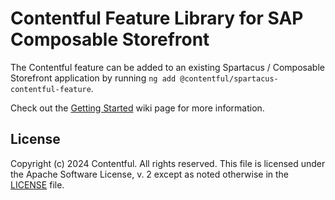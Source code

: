 # Contentful Feature Library for SAP Composable Storefront

The Contentful feature can be added to an existing Spartacus / Composable Storefront application by running `ng add @contentful/spartacus-contentful-feature`. 

Check out the [Getting Started](https://github.com/contentful/composable-storefront-integration-library/wiki/Getting-started-%E2%80%90-Demo-setup) wiki page for more information. 

## License

Copyright (c) 2024 Contentful. All rights reserved.
This file is licensed under the Apache Software License, v. 2 except as noted otherwise in the [LICENSE](LICENSE) file.
